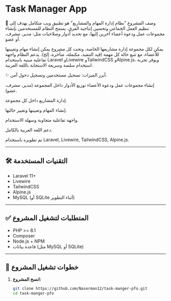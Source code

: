 # Task Manager App
🎯 وصف المشروع
"نظام إدارة المهام والمشاريع" هو تطبيق ويب متكامل يهدف إلى تنظيم العمل الجماعي وتحسين إنتاجية الفرق. يسمح النظام للمستخدمين بإنشاء مجموعات عمل ودعوة أعضاء آخرين إليها، مع تحديد أدوار وصلاحيات مثل: مدير، مشرف، أو عضو.

يمكن لكل مجموعة إدارة مشاريعها الخاصة، وتحت كل مشروع يمكن إنشاء مهام وتعيينها للأعضاء، مع تتبع حالة كل مهمة (قيد التنفيذ، مكتملة، متأخرة، إلخ).
يدعم النظام واجهة تفاعلية مبنية باستخدام Laravel وLivewire وTailwindCSS وAlpine.js، ويوفر تجربة استخدام سلسة وسريعة الاستجابة باللغة العربية.

✨ أبرز الميزات:
تسجيل مستخدمين وتسجيل دخول آمن.

إنشاء مجموعات عمل ودعوة الأعضاء 
توزيع الأدوار داخل المجموعة (مدير، مشرف، عضو).

إدارة المشاريع داخل كل مجموعة.

إنشاء المهام وتعيينها وتغيير حالتها.

واجهة تفاعلية متجاوبة وسهلة الاستخدام.

دعم اللغة العربية بالكامل.

تم تطويره باستخدام Laravel, Livewire, TailwindCSS, Alpine.js.

---

## 🛠️ التقنيات المستخدمة

- Laravel 11+
- Livewire
- TailwindCSS
- Alpine.js
- MySQL (أو SQLite أثناء التطوير)

---

## ✅ المتطلبات لتشغيل المشروع

- PHP >= 8.1
- Composer
- Node.js + NPM
- قاعدة بيانات (مثل MySQL أو SQLite)

---

## 🚀 خطوات تشغيل المشروع

1. **انسخ المشروع:**
   ```bash
   git clone https://github.com/Naserman12/task-manger-pfo.git
   cd task-manger-pfo
